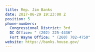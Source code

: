 ```yaml
---
title: Rep. Jim Banks
date: 2017-06-29 19:23:00 Z
position: 5
phone-numbers:
  Congressional District: 3rd
  DC Office: " (202) 225-4436"
  Fort Wayne Office: " (260) 702-4750"
website: https://banks.house.gov/
---
```


